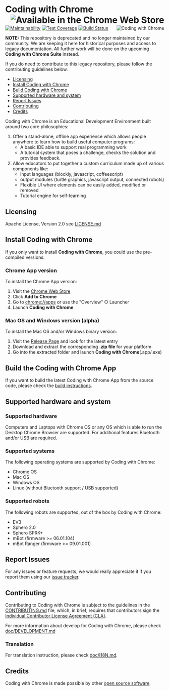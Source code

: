 Coding with Chrome [<img
src="static_files/resources/external/chrome_webstore.png" align="right"
alt="Available in the Chrome Web Store">](https://chrome.google.com/webstore/detail/coding-with-chrome/becloognjehhioodmnimnehjcibkloed)
==================

[![Maintainability](https://api.codeclimate.com/v1/badges/c523df13ccc1f326dc65/maintainability)](https://codeclimate.com/github/google/coding-with-chrome/maintainability)
[![Test Coverage](https://api.codeclimate.com/v1/badges/c523df13ccc1f326dc65/test_coverage)](https://codeclimate.com/github/google/coding-with-chrome/test_coverage)
[![Build Status](https://travis-ci.org/google/coding-with-chrome.svg?branch=chrome-app-v6.x)](https://travis-ci.org/google/coding-with-chrome)
<img src="/static_files/images/cwc_logo.png" align="right" alt="Coding with Chrome">

**NOTE:** 
This repository is deprecated and no longer maintained by our community. 
We are keeping it here for historical purposes and access to legacy
documentation. All further work will be done on the upcoming 
__Coding with Chrome Suite__ instead.

If you do need to contribute to this legacy repository, please follow the
contributing guidelines below.

* [Licensing](#licensing)
* [Install Coding with Chrome](#install-coding-with-chrome)
* [Build Coding with Chrome](#build-the-coding-with-chrome-app)
* [Supported hardware and system](#supported-hardware-and-system)
* [Report Issues](#report-issues)
* [Contributing](#contributing)
* [Credits](#credits)

Coding with Chrome is an Educational Development Environment built around two
core philosophies:

1. Offer a stand-alone, offline app experience which allows people anywhere to
   learn how to build useful computer programs:
   * A basic IDE able to support real programming work
   * A tutorial system that poses a challenge, checks the solution and
     provides feedback.
2. Allow educators to put together a custom curriculum made up of various
   components like:
   * input languages (blockly, javascript, coffeescript)
   * output modules (turtle graphics, javascript output, connected robots)
   * Flexible UI where elements can be easily added, modified or removed
   * Tutorial engine for self-learning

Licensing
----------

Apache License, Version 2.0 see [LICENSE.md](LICENSE.md)

Install Coding with Chrome
---------------------------

If you only want to install __Coding with Chrome__, you could use the
pre-compiled versions.

### Chrome App version

To install the Chrome App version:

1. Visit the [Chrome Web Store][1]
2. Click __Add to Chrome__
3. Go to [chrome://apps](chrome://apps) or use the "Overview" ○ Launcher
4. Launch __Coding with Chrome__

### Mac OS and Windows version (alpha)

To install the Mac OS and/or Windows binary version:

1. Visit the [Release Page][2] and look for the latest entry
2. Download and extract the corresponding **.zip file** for your platform
3. Go into the extracted folder and launch __Coding with Chrome__(.app/.exe)

Build the Coding with Chrome App
---------------------------------

If you want to build the latest Coding with Chrome App from the source code,
please check the [build instructions](BUILD.md).

Supported hardware and system
------------------------------

### Supported hardware

Computers and Laptops with Chrome OS or any OS which is able to run the
Desktop Chrome Browser are supported.
For additional features Bluetooth and/or USB are required.

### Supported systems

The following operating systems are supported by Coding with Chrome:

* Chrome OS
* Mac OS
* Windows OS
* Linux (without Bluetooth support / USB supported)

### Supported robots

The following robots are supported, out of the box by Coding with Chrome:

* EV3
* Sphero 2.0
* Sphero SPRK+
* mBot (firmware >= 06.01.104)
* mBot Ranger (firmware >= 09.01.001)

Report Issues
--------------

For any issues or feature requests, we would really appreciate it if you report
them using our [issue tracker](https://github.com/google/coding-with-chrome/issues).

Contributing
-------------

Contributing to Coding with Chrome is subject to the guidelines in the
[CONTRIBUTING.md](CONTRIBUTING.md) file, which, in brief, requires that
contributors sign the [Individual Contributor License Agreement (CLA)][3].

For more information about develop for Coding with Chrome, please check
[doc/DEVELOPMENT.md](doc/DEVELOPMENT.md)

### Translation

For translation instruction, please check [doc/I18N.md](doc/I18N.md).

Credits
--------

Coding with Chrome is made possible by other [open source software](NOTICE.md).

[1]: https://chrome.google.com/webstore/detail/coding-with-chrome/becloognjehhioodmnimnehjcibkloed
[2]: https://github.com/google/coding-with-chrome/releases
[3]: https://cla.developers.google.com/
